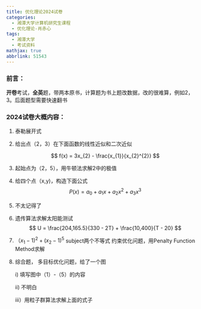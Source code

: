 ```yaml
---
title: 优化理论2024试卷
categories:
  - 湘潭大学计算机研究生课程
  - 优化理论-肖赤心
tags:
  - 湘潭大学
  - 考试资料
mathjax: true
abbrlink: 51543
---
```

### 前言：

**开卷**考试，**全英**题，带两本原书，计算题为书上题改数据，改的很难算，例如2，3。后面题型需要快速翻书

### 2024试卷大概内容：

1. 泰勒展开式

2. 给出点（2，3）在下面函数的线性近似和二次近似

   $$ f(x) = 3x_{2} - \frac{x_{1}}{x_{2}^{2}} $$

3. 起始点为（2，5），用牛顿法求解2中的极值

4. 给四个点（x,y)，构造下面公式
   $$
   P(x) = a_0 + a_1 x + a_2 x^2 + a_3 x^3
   $$
5. 不太记得了

6. 遗传算法求解太阳能测试
   $$
   U = \frac{204,165.5}{330 - 2T} + \frac{10,400}{T - 20}
   $$

7. $（x_1-1)^2+(x_2-1)^5$  subject两个不等式 约束优化问题，用Penalty Function Method求解

8. 综合题， 多目标优化问题，给了一个图

   i) 填写图中（1）-（5）的内容

   ii) 不明白

   iii）用粒子群算法求解上面的式子